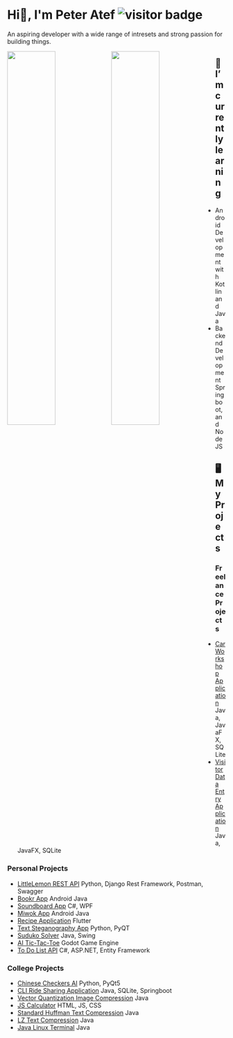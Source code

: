 # Hi👋, I'm Peter Atef ![visitor badge](https://visitor-badge.glitch.me/badge?page_id=VcelistMC)
An aspiring developer with a wide range of intresets and strong passion for building things.

<img src="https://github-readme-stats.vercel.app/api?username=vcelistmc&include_all_commits=true" width="47%" align="left"/>
<img src="https://github-readme-stats.vercel.app/api/top-langs/?username=vcelistmc&layout=compact" width="47%" align="left"/>


## 🌱 I’m currently learning
- Android Development with Kotlin and Java
- Backend Development Springboot, and NodeJS

## 🖥️ My Projects
### Freelance Projects
- [Car Workshop Application](https://github.com/VcelistMC/CarWorkshop) Java, JavaFX, SQLite
- [Visitor Data Entry Application](https://github.com/VcelistMC/caring-home) Java, JavaFX, SQLite
### Personal Projects
- [LittleLemon REST API](https://github.com/VcelistMC/LittleLemonAPI) Python, Django Rest Framework, Postman, Swagger
- [Bookr App](https://github.com/VcelistMC/BookrApp) Android Java
- [Soundboard App](https://github.com/VcelistMC/SoundBoardApp) C#, WPF
- [Miwok App](https://github.com/VcelistMC/ud839_Miwok) Android Java
- [Recipe Application](https://github.com/VcelistMC/Restraunt) Flutter
- [Text Steganography App](https://github.com/VcelistMC/inText-it) Python, PyQT
- [Suduko Solver](https://github.com/VcelistMC/SodokuSolver) Java, Swing
- [AI Tic-Tac-Toe](https://github.com/VcelistMC/Tic-Tac-Toe) Godot Game Engine
- [To Do List API](https://github.com/VcelistMC/QwestAPI) C#, ASP.NET, Entity Framework
### College Projects
- [Chinese Checkers AI](https://github.com/VcelistMC/Chinese-Checker-AI) Python, PyQt5
- [CLI Ride Sharing Application](https://github.com/VcelistMC/OnDriverSystem_CS_Project) Java, SQLite, Springboot
- [Vector Quantization Image Compression](https://github.com/VcelistMC/VectorQuantizer) Java
- [JS Calculator](https://github.com/VcelistMC/JS-Calculator) HTML, JS, CSS
- [Standard Huffman Text Compression](https://github.com/VcelistMC/Standard-Hoffmann-Compression) Java
- [LZ Text Compression](https://github.com/VcelistMC/LZ77-LZ78-LZW-Text-Compression) Java
- [Java Linux Terminal](https://github.com/VcelistMC/Java-Linux-Terminal) Java
